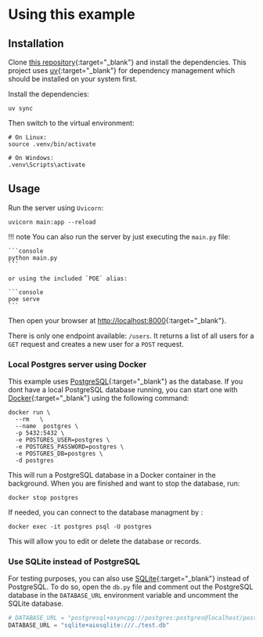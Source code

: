 # Using this example

## Installation

Clone [this repository][repo]{:target="_blank"} and install the
dependencies. This project uses [uv][uv]{:target="_blank"} for
dependency management which should be installed on your system first.

Install the dependencies:

```console
uv sync
```

Then switch to the virtual environment:

```console
# On Linux:
source .venv/bin/activate

# On Windows:
.venv\Scripts\activate
```

## Usage

Run the server using `Uvicorn`:

```console
uvicorn main:app --reload
```

!!! note
    You can also run the server by just executing the `main.py` file:

    ```console
    python main.py
    ```

    or using the included `POE` alias:

    ```console
    poe serve
    ```

Then open your browser at
[http://localhost:8000](http://localhost:8000){:target="_blank"}.

There is only one endpoint available: `/users`. It returns a list of all users
for a `GET` request and creates a new user for a `POST` request.

### Local Postgres server using Docker

This example uses [PostgreSQL][postgres]{:target="_blank"} as the database. If
you dont have a local PostgreSQL database running, you can start one with
[Docker][docker]{:target="_blank"} using the following command:

```console
docker run \
  --rm   \
  --name  postgres \
  -p 5432:5432 \
  -e POSTGRES_USER=postgres \
  -e POSTGRES_PASSWORD=postgres \
  -e POSTGRES_DB=postgres \
  -d postgres
```

This will run a PostgreSQL database in a Docker container in the background.
When you are finished and want to stop the database, run:

```console
docker stop postgres
```

If needed, you can connect to the database managment by :

```console
docker exec -it postgres psql -U postgres
```

This will allow you to edit or delete the database or records.

### Use SQLite instead of PostgreSQL

For testing purposes, you can also use [SQLite][sqlite]{:target="_blank"}
instead of PostgreSQL. To do so, open the `db.py` file and comment out the
PostgreSQL database in the `DATABASE_URL` environment variable and uncomment the
SQLite database.

```python
# DATABASE_URL = "postgresql+asyncpg://postgres:postgres@localhost/postgres"
DATABASE_URL = "sqlite+aiosqlite:///./test.db"
```

[uv]: https://docs.astral.sh/uv/
[postgres]:https://www.postgresql.org/
[docker]:https://www.docker.com/
[sqlite]:https://www.sqlite.org/
[repo]:https://github.com/seapagan/fastapi_async_sqlalchemy2_example
